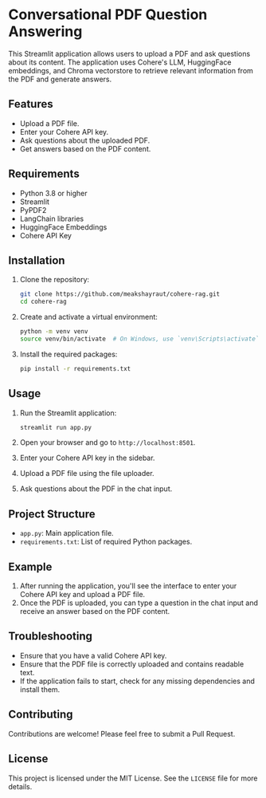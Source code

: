 # Conversational PDF Question Answering

This Streamlit application allows users to upload a PDF and ask questions about its content. The application uses Cohere's LLM, HuggingFace embeddings, and Chroma vectorstore to retrieve relevant information from the PDF and generate answers.

## Features

- Upload a PDF file.
- Enter your Cohere API key.
- Ask questions about the uploaded PDF.
- Get answers based on the PDF content.

## Requirements

- Python 3.8 or higher
- Streamlit
- PyPDF2
- LangChain libraries
- HuggingFace Embeddings
- Cohere API Key

## Installation

1. Clone the repository:

    ```bash
    git clone https://github.com/meakshayraut/cohere-rag.git
    cd cohere-rag
    ```

2. Create and activate a virtual environment:

    ```bash
    python -m venv venv
    source venv/bin/activate  # On Windows, use `venv\Scripts\activate`
    ```

3. Install the required packages:

    ```bash
    pip install -r requirements.txt
    ```

## Usage

1. Run the Streamlit application:

    ```bash
    streamlit run app.py
    ```

2. Open your browser and go to `http://localhost:8501`.

3. Enter your Cohere API key in the sidebar.

4. Upload a PDF file using the file uploader.

5. Ask questions about the PDF in the chat input.

## Project Structure

- `app.py`: Main application file.
- `requirements.txt`: List of required Python packages.

## Example

1. After running the application, you'll see the interface to enter your Cohere API key and upload a PDF file.
2. Once the PDF is uploaded, you can type a question in the chat input and receive an answer based on the PDF content.

## Troubleshooting

- Ensure that you have a valid Cohere API key.
- Ensure that the PDF file is correctly uploaded and contains readable text.
- If the application fails to start, check for any missing dependencies and install them.

## Contributing

Contributions are welcome! Please feel free to submit a Pull Request.

## License

This project is licensed under the MIT License. See the `LICENSE` file for more details.
